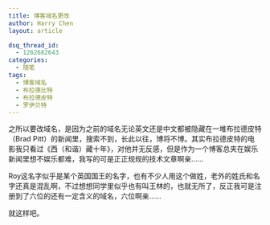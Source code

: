 ```yaml
---
title: 博客域名更改
author: Harry Chen
layout: article

dsq_thread_id:
  - 1262682643
categories:
  - 随笔
tags:
  - 博客域名
  - 布拉德比特
  - 布拉德皮特
  - 罗伊贝特
---
```


  之所以要改域名，是因为之前的域名无论英文还是中文都被隐藏在一堆布拉德皮特（Brad Pitt）的新闻里，搜索不到，长此以往，博将不博。其实布拉德皮特的电影我只看过《西（和谐）藏十年》，对他并无反感，但是作为一个博客总夹在娱乐新闻里想不娱乐都难，我写的可是正正规规的技术文章啊亲……

  Roy这名字似乎是某个英国国王的名字，也有不少人用这个做姓，老外的姓氏和名字还真是混乱啊，不过想想同学里似乎也有叫王林的，也就无所了，反正我可是注册到了六位的还有一定含义的域名，六位啊亲……

  就这样吧。
